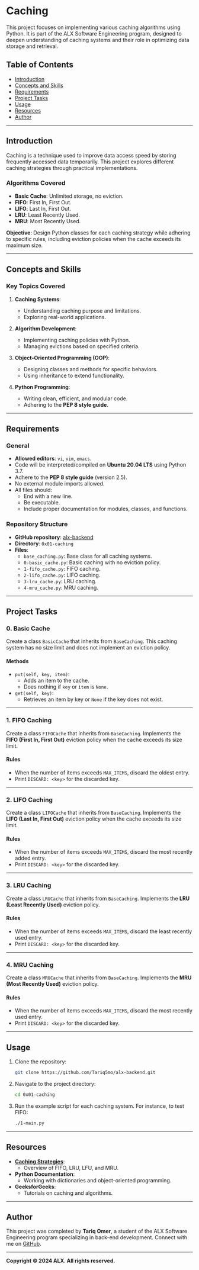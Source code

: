 # Caching

This project focuses on implementing various caching algorithms using Python. It is part of the ALX Software Engineering program, designed to deepen understanding of caching systems and their role in optimizing data storage and retrieval.

## Table of Contents

- [Introduction](#introduction)
- [Concepts and Skills](#concepts-and-skills)
- [Requirements](#requirements)
- [Project Tasks](#project-tasks)
- [Usage](#usage)
- [Resources](#resources)
- [Author](#author)

---

## Introduction

Caching is a technique used to improve data access speed by storing frequently accessed data temporarily. This project explores different caching strategies through practical implementations.

### Algorithms Covered

- **Basic Cache**: Unlimited storage, no eviction.
- **FIFO**: First In, First Out.
- **LIFO**: Last In, First Out.
- **LRU**: Least Recently Used.
- **MRU**: Most Recently Used.

**Objective**:
Design Python classes for each caching strategy while adhering to specific rules, including eviction policies when the cache exceeds its maximum size.

---

## Concepts and Skills

### Key Topics Covered

1. **Caching Systems**:
   - Understanding caching purpose and limitations.
   - Exploring real-world applications.

2. **Algorithm Development**:
   - Implementing caching policies with Python.
   - Managing evictions based on specified criteria.

3. **Object-Oriented Programming (OOP)**:
   - Designing classes and methods for specific behaviors.
   - Using inheritance to extend functionality.

4. **Python Programming**:
   - Writing clean, efficient, and modular code.
   - Adhering to the **PEP 8 style guide**.

---

## Requirements

### General

- **Allowed editors**: `vi`, `vim`, `emacs`.
- Code will be interpreted/compiled on **Ubuntu 20.04 LTS** using Python 3.7.
- Adhere to the **PEP 8 style guide** (version 2.5).
- No external module imports allowed.
- All files should:
  - End with a new line.
  - Be executable.
  - Include proper documentation for modules, classes, and functions.

### Repository Structure

- **GitHub repository**: [alx-backend](https://github.com/Tariq5mo/alx-backend)
- **Directory**: `0x01-caching`
- **Files**:
  - `base_caching.py`: Base class for all caching systems.
  - `0-basic_cache.py`: Basic caching with no eviction policy.
  - `1-fifo_cache.py`: FIFO caching.
  - `2-lifo_cache.py`: LIFO caching.
  - `3-lru_cache.py`: LRU caching.
  - `4-mru_cache.py`: MRU caching.

---

## Project Tasks

### **0. Basic Cache**

Create a class `BasicCache` that inherits from `BaseCaching`.
This caching system has no size limit and does not implement an eviction policy.

#### Methods

- `put(self, key, item)`:
  - Adds an item to the cache.
  - Does nothing if `key` or `item` is `None`.
- `get(self, key)`:
  - Retrieves an item by key or `None` if the key does not exist.

---

### **1. FIFO Caching**

Create a class `FIFOCache` that inherits from `BaseCaching`.
Implements the **FIFO (First In, First Out)** eviction policy when the cache exceeds its size limit.

#### Rules

- When the number of items exceeds `MAX_ITEMS`, discard the oldest entry.
- Print `DISCARD: <key>` for the discarded key.

---

### **2. LIFO Caching**

Create a class `LIFOCache` that inherits from `BaseCaching`.
Implements the **LIFO (Last In, First Out)** eviction policy when the cache exceeds its size limit.

#### Rules

- When the number of items exceeds `MAX_ITEMS`, discard the most recently added entry.
- Print `DISCARD: <key>` for the discarded key.

---

### **3. LRU Caching**

Create a class `LRUCache` that inherits from `BaseCaching`.
Implements the **LRU (Least Recently Used)** eviction policy.

#### Rules

- When the number of items exceeds `MAX_ITEMS`, discard the least recently used entry.
- Print `DISCARD: <key>` for the discarded key.

---

### **4. MRU Caching**

Create a class `MRUCache` that inherits from `BaseCaching`.
Implements the **MRU (Most Recently Used)** eviction policy.

#### Rules

- When the number of items exceeds `MAX_ITEMS`, discard the most recently used entry.
- Print `DISCARD: <key>` for the discarded key.

---

## Usage

1. Clone the repository:

   ```bash
   git clone https://github.com/Tariq5mo/alx-backend.git
   ```

2. Navigate to the project directory:

   ```bash
   cd 0x01-caching
   ```

3. Run the example script for each caching system. For instance, to test FIFO:

   ```bash
   ./1-main.py
   ```

---

## Resources

- **[Caching Strategies](https://en.wikipedia.org/wiki/Cache_replacement_policies)**:
  - Overview of FIFO, LRU, LFU, and MRU.
- **Python Documentation**:
  - Working with dictionaries and object-oriented programming.
- **GeeksforGeeks**:
  - Tutorials on caching and algorithms.

---

## Author

This project was completed by **Tariq Omer**, a student of the ALX Software Engineering program specializing in back-end development. Connect with me on [GitHub](https://github.com/Tariq5mo).

---

**Copyright © 2024 ALX. All rights reserved.**
